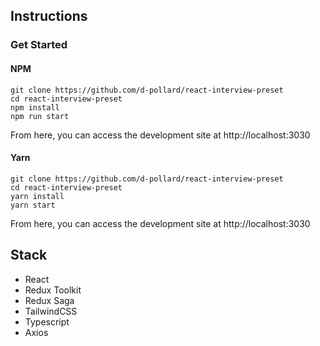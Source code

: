 ## Instructions

### Get Started

#### NPM

```shell script
git clone https://github.com/d-pollard/react-interview-preset
cd react-interview-preset
npm install
npm run start
```

From here, you can access the development site at http://localhost:3030

#### Yarn

```shell script
git clone https://github.com/d-pollard/react-interview-preset
cd react-interview-preset
yarn install
yarn start
```

From here, you can access the development site at http://localhost:3030

## Stack

- React
- Redux Toolkit
- Redux Saga
- TailwindCSS
- Typescript
- Axios

